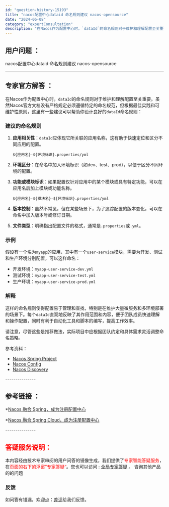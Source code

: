 ```yaml
---
id: "question-history-15193"
title: "nacos配置中心dataid 命名规则建议 nacos-opensource"
date: "2024-06-08"
category: "expertConsultation"
description: "在Nacos作为配置中心时，`dataId`的命名规则对于维护和理解配置至关重要。虽然Nacos官方文档没有严格规定必须遵循特定的命名规范，但根据最佳实践和可维护性原则，这里有一些建议可以帮助你设计良好的`dataId`命名规则：### 建议的命名规则1. **应用相关性**：`dataId`应体现"
---
```


## 用户问题 ： 
 nacos配置中心dataid 命名规则建议 nacos-opensource 

---------------
## 专家官方解答 ：

在Nacos作为配置中心时，`dataId`的命名规则对于维护和理解配置至关重要。虽然Nacos官方文档没有严格规定必须遵循特定的命名规范，但根据最佳实践和可维护性原则，这里有一些建议可以帮助你设计良好的`dataId`命名规则：

### 建议的命名规则

1. **应用相关性**：`dataId`应体现它所关联的应用名称，这有助于快速定位和区分不同应用的配置。
   
   ```plaintext
   ${应用名}-${环境标识}.properties/yml
   ```

2. **环境区分**：在命名中加入环境标识（如dev、test、prod），以便于区分不同环境的配置。
   
3. **功能或模块标识**：如果配置仅针对应用中的某个模块或具有特定功能，可以在应用名后加上模块或功能名称。
   
   ```plaintext
   ${应用名}-${模块名}-${环境标识}.properties/yml
   ```

4. **版本控制**：虽然不常见，但在某些场景下，为了追踪配置的版本变化，可以在命名中加入版本号或修订日期。
   
5. **文件类型**：明确指出配置文件的格式，通常是`.properties`或`.yml`。

### 示例

假设有一个名为`myapp`的应用，其中有一个`user-service`模块，需要为开发、测试和生产环境分别配置，可以这样命名：

- 开发环境：`myapp-user-service-dev.yml`
- 测试环境：`myapp-user-service-test.yml`
- 生产环境：`myapp-user-service-prod.yml`

### 解释

这样的命名规则使得配置易于管理和查找，特别是在维护大量微服务和多环境部署的场景下。每个`dataId`直观地反映了其作用范围和内容，便于团队成员快速理解和操作配置，同时有利于自动化工具和脚本的编写，提高工作效率。

请注意，尽管这些是推荐做法，实际项目中应根据团队约定和具体需求灵活调整命名策略。

参考资料：
- [Nacos Spring Project](https://github.com/nacos-group/nacos-spring-project/wiki/Nacos-Spring-Project-0.3.1-%E6%96%B0%E5%8A%9F%E8%83%BD%E4%BD%BF%E7%94%A8%E6%89%8B%E5%86%8C)
- [Nacos Config](https://github.com/spring-cloud-incubator/spring-cloud-alibaba/wiki/Nacos-config)
- [Nacos Discovery](https://github.com/spring-cloud-incubator/spring-cloud-alibaba/wiki/Nacos-discovery)


<font color="#949494">---------------</font> 


## 参考链接 ：

*[Nacos 融合 Spring，成为注册配置中心](https://nacos.io/docs/latest/ecology/use-nacos-with-spring)
 
 *[Nacos 融合 Spring Cloud，成为注册配置中心](https://nacos.io/docs/latest/ecology/use-nacos-with-spring-cloud)


 <font color="#949494">---------------</font> 
 


## <font color="#FF0000">答疑服务说明：</font> 

本内容经由技术专家审阅的用户问答的镜像生成，我们提供了<font color="#FF0000">专家智能答疑服务</font>，在<font color="#FF0000">页面的右下的浮窗”专家答疑“</font>。您也可以访问 : [全局专家答疑](https://opensource.alibaba.com/chatBot) 。 咨询其他产品的的问题

### 反馈
如问答有错漏，欢迎点：[差评](https://ai.nacos.io/user/feedbackByEnhancerGradePOJOID?enhancerGradePOJOId=15213)给我们反馈。
